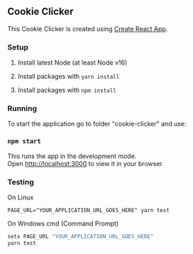 ## Cookie Clicker

This Cookie Clicker is created using [Create React App](https://github.com/facebook/create-react-app).

### Setup

1. Install latest Node (at least Node v16)

2. Install packages with `yarn install`

3. Install packages with `npm install`

### Running

To start the application go to folder "cookie-clicker" and use:
### `npm start`

This runs the app in the development mode.\
Open [http://localhost:3000](http://localhost:3000) to view it in your browser.

### Testing

On Linux

`PAGE_URL="YOUR_APPLICATION_URL_GOES_HERE" yarn test`

On Windows cmd (Command Prompt)

```cmd
setx PAGE_URL "YOUR_APPLICATION_URL_GOES_HERE"
yarn test
```